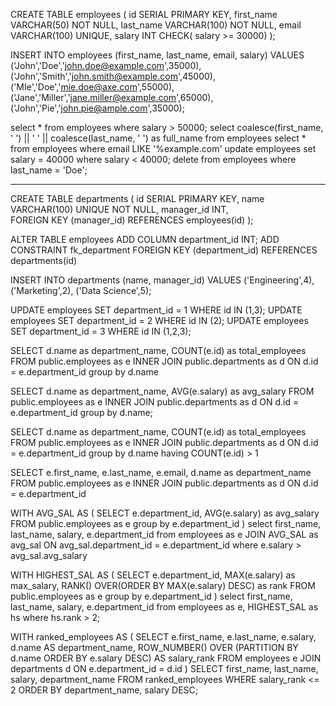 CREATE TABLE employees (
    id SERIAL PRIMARY KEY,
    first_name VARCHAR(50) NOT NULL,
    last_name  VARCHAR(100) NOT NULL,
    email VARCHAR(100) UNIQUE,
    salary INT CHECK( salary >= 30000)
);

INSERT INTO employees (first_name, last_name, email, salary)
VALUES
('John','Doe','john.doe@example.com',35000),
('John','Smith','john.smith@example.com',45000),
('MIe','Doe','mie.doe@axe.com',55000),
('Jane','Miller','jane.miller@example.com',65000),
('John','Pie','john.pie@ample.com',35000);

select * from employees where salary > 50000;
select coalesce(first_name, ' ') || ' ' || coalesce(last_name, ' ') as full_name from employees
select * from employees where email LIKE '%example.com'
update employees set salary = 40000 where salary < 40000;
delete from employees where last_name = 'Doe';

----------------
CREATE TABLE departments (
    id SERIAL PRIMARY KEY,
    name VARCHAR(100) UNIQUE NOT NULL,
  	manager_id INT, 	
	FOREIGN KEY (manager_id) REFERENCES employees(id)
);

ALTER TABLE employees 
ADD COLUMN department_id  INT; 
ADD CONSTRAINT fk_department FOREIGN KEY (department_id) REFERENCES departments(id)

INSERT INTO departments (name, manager_id)
VALUES
('Engineering',4),
('Marketing',2),
('Data Science',5);

UPDATE employees SET department_id = 1 WHERE id IN (1,3);
UPDATE employees SET department_id = 2 WHERE id IN (2);
UPDATE employees SET department_id = 3 WHERE id IN (1,2,3);

SELECT 
	d.name as department_name,
	COUNT(e.id) as total_employees
FROM public.employees as e
INNER JOIN public.departments as d 
ON d.id = e.department_id
group by d.name

SELECT 
	d.name as department_name,
	AVG(e.salary) as avg_salary
FROM public.employees as e
INNER JOIN public.departments as d 
ON d.id = e.department_id
group by d.name;

SELECT 
	d.name as department_name,
	COUNT(e.id) as total_employees
FROM public.employees as e
INNER JOIN public.departments as d 
ON d.id = e.department_id
group by d.name
having COUNT(e.id) > 1


SELECT 
	e.first_name,
	e.last_name,
	e.email,
	d.name as department_name
FROM public.employees as e
INNER JOIN public.departments as d 
ON d.id = e.department_id


WITH AVG_SAL AS (
	SELECT 
		e.department_id,
		AVG(e.salary) as avg_salary
	FROM public.employees as e
	group by e.department_id
)
select first_name, last_name, salary, e.department_id
from 
employees as e
JOIN AVG_SAL as avg_sal ON avg_sal.department_id = e.department_id
where e.salary > avg_sal.avg_salary

WITH HIGHEST_SAL AS (
	SELECT 
		e.department_id,
		MAX(e.salary) as max_salary, 
		RANK() OVER(ORDER BY MAX(e.salary) DESC) as rank
	FROM public.employees as e
	group by e.department_id
)
select first_name, last_name, salary, e.department_id
from 
employees as e,
HIGHEST_SAL as hs
where hs.rank > 2;

WITH ranked_employees AS (
    SELECT
        e.first_name,
        e.last_name,
        e.salary,
        d.name AS department_name,
        ROW_NUMBER() OVER (PARTITION BY d.name ORDER BY e.salary DESC) AS salary_rank
    FROM employees e
    JOIN departments d ON e.department_id = d.id
)
SELECT first_name, last_name, salary, department_name
FROM ranked_employees
WHERE salary_rank <= 2
ORDER BY department_name, salary DESC;